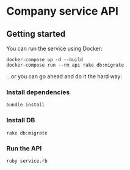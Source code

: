 # Company service API

## Getting started
You can run the service using Docker: 

```
docker-compose up -d --build
docker-compose run --rm api rake db:migrate
```

...or you can go ahead and do it the hard way:

### Install dependencies
```
bundle install
```

### Install DB
```
rake db:migrate
```

### Run the API
```
ruby service.rb
```

